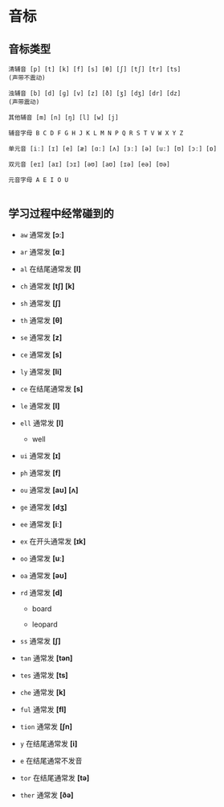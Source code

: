 # 音标

## 音标类型

```
清辅音 [p] [t] [k] [f] [s] [θ] [ʃ] [tʃ] [tr] [ts]
(声带不震动)

浊辅音 [b] [d] [ɡ] [v] [z] [ð] [ʒ] [dʒ] [dr] [dz]
(声带震动)

其他辅音 [m] [n] [ŋ] [l] [w] [j]

辅音字母 B C D F G H J K L M N P Q R S T V W X Y Z

单元音 [iː] [ɪ] [e] [æ] [ɑː] [ʌ] [ɜː] [ə] [uː] [ʊ] [ɔː] [ɒ]

双元音 [eɪ] [aɪ] [ɔɪ] [əʊ] [aʊ] [ɪə] [eə] [ʊə]

元音字母 A E I O U


```

## 学习过程中经常碰到的

- `aw` 通常发 **[ɔː]**

- `ar` 通常发 **[ɑː]**

- `al` 在结尾通常发 **[l]**

- `ch` 通常发 **[tʃ]** **[k]**

- `sh` 通常发 **[ʃ]**

- `th` 通常发 **[θ]**

- `se` 通常发 **[z]**

- `ce` 通常发 **[s]**

- `ly` 通常发 **[li]**

- `ce` 在结尾通常发 **[s]**

- `le` 通常发 **[l]**

- `ell` 通常发 **[l]**

  - well

- `ui` 通常发 **[ɪ]**

- `ph` 通常发 **[f]**

- `ou` 通常发 **[aʊ]** **[ʌ]**

- `ge` 通常发 **[dʒ]**

- `ee` 通常发 **[iː]**

- `ex` 在开头通常发 **[ɪk]**

- `oo` 通常发 **[uː]**

- `oa` 通常发 **[əʊ]**

- `rd` 通常发 **[d]**

  - board

  - leopard

- `ss` 通常发 **[ʃ]**

- `tan` 通常发 **[tən]**

- `tes` 通常发 **[ts]**

- `che` 通常发 **[k]**

- `ful` 通常发 **[fl]**

- `tion` 通常发 **[ʃn]**

- `y` 在结尾通常发 **[i]**

- `e` 在结尾通常不发音

- `tor` 在结尾通常发 **[tə]**

- `ther` 通常发 **[ðə]**
